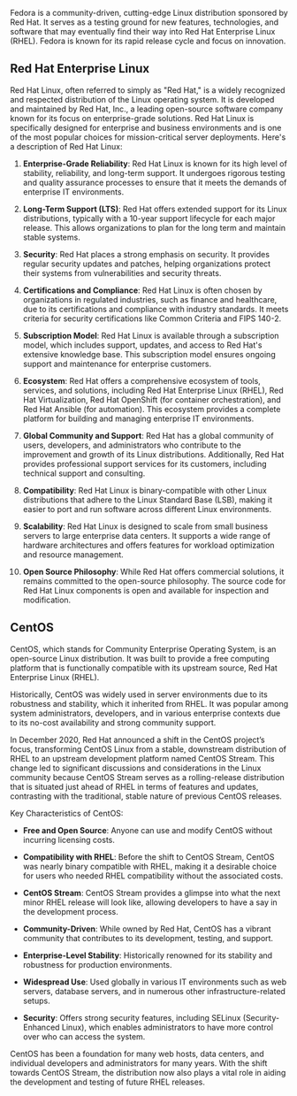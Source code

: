Fedora is a community-driven, cutting-edge Linux distribution sponsored by Red Hat. It serves as a testing ground for new features, technologies, and software that may eventually find their way into Red Hat Enterprise Linux (RHEL). Fedora is known for its rapid release cycle and focus on innovation.
## Red Hat Enterprise Linux

Red Hat Linux, often referred to simply as "Red Hat," is a widely recognized and respected distribution of the Linux operating system. It is developed and maintained by Red Hat, Inc., a leading open-source software company known for its focus on enterprise-grade solutions. Red Hat Linux is specifically designed for enterprise and business environments and is one of the most popular choices for mission-critical server deployments. Here's a description of Red Hat Linux:

1. **Enterprise-Grade Reliability**: Red Hat Linux is known for its high level of stability, reliability, and long-term support. It undergoes rigorous testing and quality assurance processes to ensure that it meets the demands of enterprise IT environments.
    
2. **Long-Term Support (LTS)**: Red Hat offers extended support for its Linux distributions, typically with a 10-year support lifecycle for each major release. This allows organizations to plan for the long term and maintain stable systems.
    
3. **Security**: Red Hat places a strong emphasis on security. It provides regular security updates and patches, helping organizations protect their systems from vulnerabilities and security threats.
    
4. **Certifications and Compliance**: Red Hat Linux is often chosen by organizations in regulated industries, such as finance and healthcare, due to its certifications and compliance with industry standards. It meets criteria for security certifications like Common Criteria and FIPS 140-2.
    
5. **Subscription Model**: Red Hat Linux is available through a subscription model, which includes support, updates, and access to Red Hat's extensive knowledge base. This subscription model ensures ongoing support and maintenance for enterprise customers.
    
6. **Ecosystem**: Red Hat offers a comprehensive ecosystem of tools, services, and solutions, including Red Hat Enterprise Linux (RHEL), Red Hat Virtualization, Red Hat OpenShift (for container orchestration), and Red Hat Ansible (for automation). This ecosystem provides a complete platform for building and managing enterprise IT environments.
    
7. **Global Community and Support**: Red Hat has a global community of users, developers, and administrators who contribute to the improvement and growth of its Linux distributions. Additionally, Red Hat provides professional support services for its customers, including technical support and consulting.
    
8. **Compatibility**: Red Hat Linux is binary-compatible with other Linux distributions that adhere to the Linux Standard Base (LSB), making it easier to port and run software across different Linux environments.
    
9. **Scalability**: Red Hat Linux is designed to scale from small business servers to large enterprise data centers. It supports a wide range of hardware architectures and offers features for workload optimization and resource management.
    
10. **Open Source Philosophy**: While Red Hat offers commercial solutions, it remains committed to the open-source philosophy. The source code for Red Hat Linux components is open and available for inspection and modification.
## CentOS

CentOS, which stands for Community Enterprise Operating System, is an open-source Linux distribution. It was built to provide a free computing platform that is functionally compatible with its upstream source, Red Hat Enterprise Linux (RHEL).

Historically, CentOS was widely used in server environments due to its robustness and stability, which it inherited from RHEL. It was popular among system administrators, developers, and in various enterprise contexts due to its no-cost availability and strong community support.

In December 2020, Red Hat announced a shift in the CentOS project’s focus, transforming CentOS Linux from a stable, downstream distribution of RHEL to an upstream development platform named CentOS Stream. This change led to significant discussions and considerations in the Linux community because CentOS Stream serves as a rolling-release distribution that is situated just ahead of RHEL in terms of features and updates, contrasting with the traditional, stable nature of previous CentOS releases.

Key Characteristics of CentOS:

- **Free and Open Source**: Anyone can use and modify CentOS without incurring licensing costs.
    
- **Compatibility with RHEL**: Before the shift to CentOS Stream, CentOS was nearly binary compatible with RHEL, making it a desirable choice for users who needed RHEL compatibility without the associated costs.
    
- **CentOS Stream**: CentOS Stream provides a glimpse into what the next minor RHEL release will look like, allowing developers to have a say in the development process.
    
- **Community-Driven**: While owned by Red Hat, CentOS has a vibrant community that contributes to its development, testing, and support.
    
- **Enterprise-Level Stability**: Historically renowned for its stability and robustness for production environments.
    
- **Widespread Use**: Used globally in various IT environments such as web servers, database servers, and in numerous other infrastructure-related setups.
    
- **Security**: Offers strong security features, including SELinux (Security-Enhanced Linux), which enables administrators to have more control over who can access the system.
    

CentOS has been a foundation for many web hosts, data centers, and individual developers and administrators for many years. With the shift towards CentOS Stream, the distribution now also plays a vital role in aiding the development and testing of future RHEL releases.